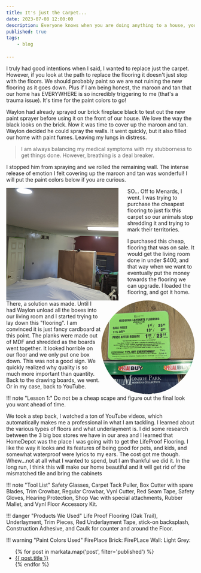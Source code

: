 ```yaml
---
title: It's just the Carpet...
date: 2023-07-08 12:00:00
description: Everyone knows when you are doing anything to a house, you start with a basic thought, such as, "I want to fix the pee-stained carpet."  A couple of thousand dollars later and our kitchen and living room are close to done.  
published: true
tags:
    - blog

---
```


I truly had good intentions when I said, I wanted to replace just the carpet.  However, if you look at the path to replace the flooring it doesn't just stop with the floors.  We should probably paint so we are not ruining the new flooring as it goes down. Plus if I am being honest, the maroon and tan that our home has EVERYWHERE is so incredibly triggering to me (that's a trauma issue).  It's time for the paint colors to go!

Waylon had already sprayed our brick fireplace black to test out the new paint sprayer before using it on the front of our house.  We love the way the black looks on the brick.  Now it was time to cover up the maroon and tan.  Waylon decided he could spray the walls.  It went quickly, but it also filled our home with paint fumes.  Leaving my lungs in distress.  

>I am always balancing my medical symptoms with my stubborness to get things done.  However, breathing is a deal breaker.

I stopped him from spraying and we rolled the remaining wall.  The intense release of emotion I felt covering up the maroon and tan was wonderful!  I will put the paint colors below if you are curious.

<img src="/livingroom-kitchen/livingroom-kitchen-remodle/living-paint-spraying.jpg" alt="Spraying the Gray Paint" style=" margin-right: 1.5rem; aspect-ratio: 1; object-fit:cover; width:300px;height:300px; float: left;">
  
SO... Off to Menards, I went. I was trying to purchase the cheapest flooring to just fix this carpet so our animals stop shredding it and trying to mark their territories.

I purchased this cheap, flooring that was on sale. It would get the living room done in under $400, and that way when we want to eventually put the money towards the flooring we can upgrade.  I loaded the flooring, and got it home.  

<img src="/livingroom-kitchen/livingroom-kitchen-remodle/cheap-flooring.jpg" alt="Cheap Flooring Fail Price" style="border-radius:100%; aspect-ratio: 1; object-fit:cover;width:250px; float:right;"/>

There, a solution was made.  Until I had Waylon unload all the boxes into our living room and I started trying to lay down this "flooring".  I am convinced it is just fancy cardboard at this point.  The planks were made out of MDF and shredded as the boards went together.  It looked horrible on our floor and we only put one box down.  This was not a good sign.  We quickly realized why quality is so much more important than quantity.  Back to the drawing boards, we went. Or in my case, back to YouTube. 

!!! note "Lesson 1:"
    Do not be a cheap scape and figure out the final look you want ahead of time. 
 
We took a step back, I watched a ton of YouTube videos, which automatically makes me a professional in what I am tackling. I learned about the various types of floors and what underlayment is.  I did some research between the 3 big box stores we have in our area and I learned that HomeDepot was the place I was going with to get the LifeProof Flooring.  I like the way it looks and its features of being good for pets, and kids, and somewhat waterproof were lyrics to my ears.  The cost got me though.  Whew...not at all what I wanted to spend, but I am thankful we did it.  In the long run, I think this will make our home beautiful and it will get rid of the mismatched tile and bring the cabinets  
 
!!! note "Tool List"
     Safety Glasses, Carpet Tack Puller, Box Cutter with spare Blades, Trim Crowbar, Regular Crowbar, Vynl Cutter, Red Seam Tape, Safety Gloves, Hearing Protection, Shop Vac with special attachments, Rubber Mallet, and Vynl Floor Accessory Kit.

!!! danger "Products We Used"
    Life Proof Flooring (Oak Trail), Underlayment, Trim Pieces, Red Underlayment Tape, stick-on backsplash, Construction Adhesive, and Caulk for counter and around the Floor.

!!! warning "Paint Colors Used"
    FirePlace Brick: 
    FirePLace Wall:
    Light Grey:



<ul>
{% for post in markata.map('post', filter='published') %}
    <li><a href="{{ post.slug }}">{{ post.title }}</a></li>
{% endfor %}
</ul>


